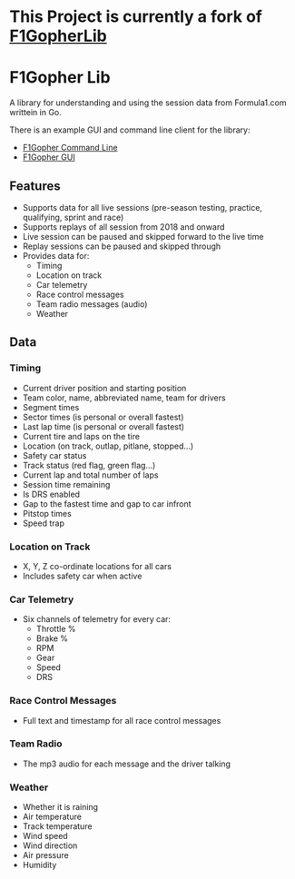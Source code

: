 # This Project is currently a fork of [F1GopherLib](https://github.com/f1gopher/f1gopherlib)

# F1Gopher Lib

A library for understanding and using the session data from Formula1.com writtein in Go.

There is an example GUI and command line client for the library:

* [F1Gopher Command Line](https://github.com/f1gopher/f1gopher-cmdline)
* [F1Gopher GUI](https://github.com/f1gopher/f1gopher)

## Features

* Supports data for all live sessions (pre-season testing, practice, qualifying, sprint and race)
* Supports replays of all session from 2018 and onward
* Live session can be paused and skipped forward to the live time
* Replay sessions can be paused and skipped through
* Provides data for:
  * Timing
  * Location on track
  * Car telemetry
  * Race control messages
  * Team radio messages (audio)
  * Weather

## Data

### Timing

* Current driver position and starting position
* Team color, name, abbreviated name, team for drivers
* Segment times
* Sector times (is personal or overall fastest)
* Last lap time (is personal or overall fastest)
* Current tire and laps on the tire
* Location (on track, outlap, pitlane, stopped...)
* Safety car status
* Track status (red flag, green flag...)
* Current lap and total number of laps
* Session time remaining
* Is DRS enabled
* Gap to the fastest time and gap to car infront
* Pitstop times
* Speed trap

### Location on Track

* X, Y, Z co-ordinate locations for all cars 
* Includes safety car when active

### Car Telemetry

* Six channels of telemetry for every car:
  * Throttle %
  * Brake %
  * RPM
  * Gear
  * Speed
  * DRS

### Race Control Messages

* Full text and timestamp for all race control messages

### Team Radio

* The mp3 audio for each message and the driver talking

### Weather

* Whether it is raining
* Air temperature
* Track temperature
* Wind speed
* Wind direction
* Air pressure
* Humidity
